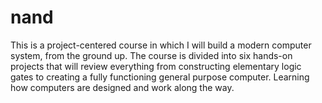 # nand

This is a project-centered course in which I will build a modern computer system, from the ground up. The course is divided into six hands-on projects that will review everything from constructing elementary logic gates to creating a fully functioning general purpose computer. Learning how computers are designed and work along the way.
